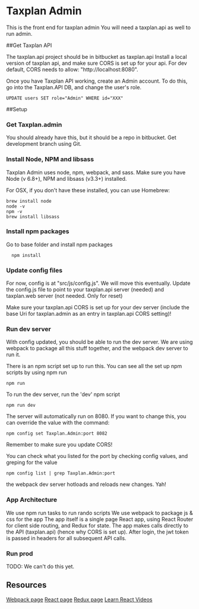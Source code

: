 # Taxplan Admin

  This is the front end for taxplan admin
  You will need a taxplan.api as well to run admin.

##Get Taxplan API

  The taxplan.api project should be in bitbucket as taxplan.api
  Install a local version of taxplan api, and make sure CORS is set up for your api.
  For dev default, CORS needs to allow: "http://localhost:8080".

  Once you have Taxplan API working, create an Admin account.
  To do this, go into the Taxplan.API DB, and change the user's role.
  ```
  UPDATE users SET role="Admin" WHERE id="XXX"
  ```

##Setup

### Get Taxplan.admin

You should already have this, but it should be a repo in bitbucket.  Get development branch using Git.

### Install Node, NPM and libsass
  Taxplan Admin uses node, npm, webpack, and sass. Make sure you have Node (v 6.8+), NPM and libsass (v3.3+) installed. 

  For OSX, if you don't have these installed, you can use Homebrew:
  ```
  brew install node
  node -v
  npm -v
  brew install libsass
  ```

### Install npm packages

  Go to base folder and install npm packages
  ```
    npm install
  ```

### Update config files

  For now, config is at "src/js/config.js". We will move this eventually.  Update the config.js file to point to your taxplan.api server (needed) and taxplan.web server (not needed. Only for reset)

  Make sure your taxplan.api CORS is set up for your dev server (include the base Uri for taxplan.admin as an entry in taxplan.api CORS setting)!


### Run dev server
  With config updated, you should be able to run the dev server. We are using webpack to package all this stuff together, and the webpack dev server to run it.

  There is an npm script set up to run this.  You can see all the set up npm scripts by using npm run

  ``` 
  npm run
  ```

  To run the dev server, run the 'dev' npm script


  ```
  npm run dev

  ```

  The server will automatically run on 8080. If you want to change this, you can override the value with the command:
  ```
  npm config set Taxplan.Admin:port 8082 
  ```
  Remember to make sure you update CORS!

  You can check what you listed for the port by checking config values, and greping for the value


  ```
  npm config list | grep Taxplan.Admin:port
  ```

  the webpack dev server hotloads and reloads new changes.  Yah!


### App Architecture

  We use npm run tasks to run rando scripts
  We use webpack to package js & css for the app
  The app itself is a single page React app, using React Router for client side routing, and Redux for state.
  The app makes calls directly to the API (taxplan.api) (hence why CORS is set up).  After login, the jwt token is passed in headers for all subsequent API calls.


### Run prod
  TODO: We can't do this yet. 

## Resources

  [Webpack page](https://webpack.github.io/) 
  [React page](https://facebook.github.io/react/)
  [Redux page](http://redux.js.org/)
  [Learn React Videos](https://www.youtube.com/watch?v=MhkGQAoc7bc&list=PLoYCgNOIyGABj2GQSlDRjgvXtqfDxKm5b)
